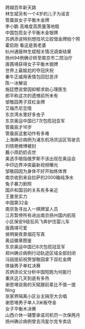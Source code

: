 跨越百年新天路  
林生斌另有一个4岁的儿子为谣言  
管晨辰女子平衡木金牌  
李小鹏 高难度高质量落地稳  
中国包揽女子平衡木金银牌  
苏炳添说特别想找巩立姣借金牌拍个照  
霍启刚 看这是我老婆  
杭州通报林生斌相关情况调查结果  
扬州94例确诊转至南京市二院治疗  
唐茜靖获得女子平衡木银牌  
世界上最尴尬的夺冠庆祝  
秦牛正威用表情包回怼恶评  
陈一冰解说  
施廷懋说曾因抑郁求助心理医生  
郎平称这次的遗憾前所未有  
邹敬园男子双杠金牌  
艾福杰尼恋情  
东京湾水里好多虫子  
东京奥运中国已7次包揽冠亚军  
管晨辰才16岁  
管晨辰这套动作有多难  
上海确诊病例为浦东机场货运区驾驶员  
刘晓艳微博被封  
戴小雨奶奶去世  
美选手暗指俄罗斯不该出现在奥运会  
中印边界冲突最新视频曝光  
邹敬园因为身体不好开始练体育  
南京收到来自拉萨的2000箱纯净水  
兔子暴力剧照  
国乒和国羽的关系有多亲近  
王曼昱实力  
中国第32金  
南京急寻出入一棋牌室人员  
江苏暂停所有进出南京扬州国内航班  
小区保安9级狂风飞奔护住婴儿车  
唐茜靖可爱  
侯明昊夜景烟花写真  
奥运徽章图鉴  
东京奥运中国已8次包揽冠亚军  
郑州确诊病例行动轨迹区域全部封闭  
冯喆提前祝贺邹敬园拿下双杠金牌  
体操男子单杠决赛  
苏炳添论文分析中国短跑为何能行  
重庆这几天到底有多热  
谢思埸说我的天赋跟前辈比不值一提  
Ning  
张家界隔离小区业主隔空大合唱  
谢思埸男子单人3米板夺金  
女子平衡木决赛  
山西介休一辅警承诺司机罚一次保两月  
扬州确诊病例曾去鸿星尔克专卖店  
